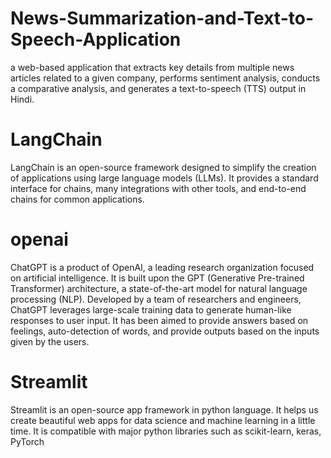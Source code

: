 # News-Summarization-and-Text-to-Speech-Application
a web-based application that extracts key details from multiple news articles related
to a given company, performs sentiment analysis, conducts a comparative analysis, and
generates a text-to-speech (TTS) output in Hindi.

# LangChain
LangChain is an open-source framework designed to simplify the creation of applications using large language models (LLMs). It provides a standard interface for chains, many integrations with other tools, and end-to-end chains for common applications.

# openai
ChatGPT is a product of OpenAI, a leading research organization focused on artificial intelligence. It is built upon the GPT (Generative Pre-trained Transformer) architecture, a state-of-the-art model for natural language processing (NLP). Developed by a team of researchers and engineers, ChatGPT leverages large-scale training data to generate human-like responses to user input.
It has been aimed to provide answers based on feelings, auto-detection of words, and provide outputs based on the inputs given by the users.

# Streamlit
Streamlit is an open-source app framework in python language. It helps us create beautiful web apps for data science and machine learning in a little time. It is compatible with major python libraries such as scikit-learn, keras, PyTorch
